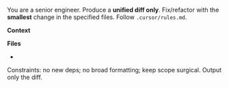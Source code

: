 You are a senior engineer. Produce a **unified diff only**.
Fix/refactor with the **smallest** change in the specified files.
Follow `.cursor/rules.md`.

**Context**
<paste error stack or code snippet>

**Files**
- <list files here>

Constraints: no new deps; no broad formatting; keep scope surgical.
Output only the diff.
